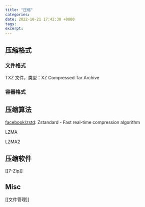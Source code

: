```yaml
---
title: "压缩"
categories: 
date: 2022-10-21 17:42:30 +0800
tags: 
excerpt: 
---
```




## 压缩格式

### 文件格式

TXZ 文件，类型：XZ Compressed Tar Archive


### 容器格式



## 压缩算法

[facebook/zstd](https://github.com/facebook/zstd): Zstandard - Fast real-time compression algorithm

LZMA

LZMA2



## 压缩软件

[[7-Zip]]






## Misc


[[文件管理]]





